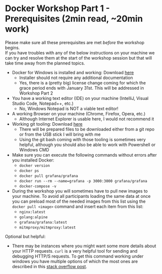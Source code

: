 # Docker Workshop Part 1 - Prerequisites (2min read, ~20min work)

Please make sure all these prerequisites are met *before* the workshop begins. \
If you have troubles with any of the below instructions on your machine we can try and resolve them at the start of the
workshop session but that will take time away from the planned topics.

* Docker for Windows is installed and working: Download [here](https://docs.docker.com/desktop/windows/release-notes/)
  * Installer should not require any additional documentation
  * Yes, there is a (pretty big) license change coming for which the grace period ends with January 31st. This will be
    addressed in Workshop Part 2
* You have a working text editor (IDE) on your machine (IntelliJ, Visual Studio Code, Notepad++, etc.)
  * No, Windows Notepad is NOT a viable text editor!
* A working Browser on your machine (Chrome, Firefox, Opera, etc.)
  * Although Internet Explorer is usable here, I would not recommend it
* Working git tooling: Download [here](https://git-scm.com/download/win)
  * There will be prepared files to be downloaded either from a git repo or from the USB stick I will bring with me
  * Using the git bash coming with those tooling is sometimes very helpful, although you should also be able to work
    with Powershell or Windows CMD
* Make sure you can execute the following commands without errors after you installed Docker:
  * `docker version`
  * `docker ps`
  * `docker pull grafana/grafana`
  * `docker run --rm --name=grafana -p 3000:3000 grafana/grafana`
  * `docker-compose -v`
* During the workshop you will sometimes have to pull new images to your machine. To avoid all participants loading the
  same data at once you can preload most of the needed images from this list using the `docker pull <image>` command and
  insert each item from this list:
  * `nginx:latest `
  * `golang:alpine`
  * `grafana/grafana:latest`
  * `mitmproxy/mitmproxy:latest`

Optional but helpful:

* There may be instances where you might want some more details about your HTTP requests.
  `curl` is a very helpful tool for sending and debugging HTTP/S requests. To get this command working under windows you
  have multiple options of which the most ones are described in
  this [stack overflow post](https://stackoverflow.com/questions/9507353/how-do-i-install-and-use-curl-on-windows).
